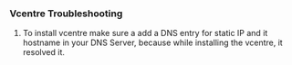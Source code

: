 ### Vcentre Troubleshooting

1. To install vcentre make sure a add a DNS entry for static IP and it hostname in your DNS Server, because while installing the vcentre, it resolved it.
